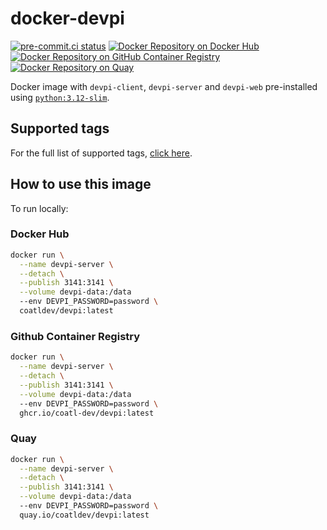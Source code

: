 # docker-devpi

[![pre-commit.ci status](https://results.pre-commit.ci/badge/github/coatl-dev/docker-devpi/coatl.svg)](https://results.pre-commit.ci/latest/github/coatl-dev/docker-devpi/coatl)
[![Docker Repository on Docker Hub](https://img.shields.io/badge/hub.docker.com-white?logo=docker "Docker Repository on Docker Hub")](https://hub.docker.com/r/coatldev/devpi)
[![Docker Repository on GitHub Container Registry](https://img.shields.io/badge/ghcr.io-black?logo=github "Docker Repository on GitHub Container Registry")](https://github.com/coatl-dev/docker-devpi/pkgs/container/devpi)
[![Docker Repository on Quay](https://img.shields.io/badge/quay.io-red?logo=red-hat "Docker Repository on Quay")](https://quay.io/repository/coatldev/devpi)

Docker image with `devpi-client`, `devpi-server` and `devpi-web` pre-installed
using [`python:3.12-slim`].

## Supported tags

For the full list of supported tags, [click here].

## How to use this image

To run locally:

### Docker Hub

```bash
docker run \
  --name devpi-server \
  --detach \
  --publish 3141:3141 \
  --volume devpi-data:/data
  --env DEVPI_PASSWORD=password \
  coatldev/devpi:latest
```

### Github Container Registry

```bash
docker run \
  --name devpi-server \
  --detach \
  --publish 3141:3141 \
  --volume devpi-data:/data
  --env DEVPI_PASSWORD=password \
  ghcr.io/coatl-dev/devpi:latest
```

### Quay

```bash
docker run \
  --name devpi-server \
  --detach \
  --publish 3141:3141 \
  --volume devpi-data:/data
  --env DEVPI_PASSWORD=password \
  quay.io/coatldev/devpi:latest
```

[click here]: https://hub.docker.com/repository/docker/coatldev/devpi/tags
[`python:3.12-slim`]: https://github.com/docker-library/python/blob/HEAD/3.12/slim-bookworm/Dockerfile
